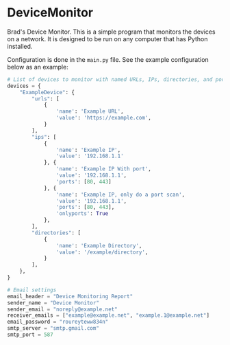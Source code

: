 # DeviceMonitor

Brad's Device Monitor. This is a simple program that monitors the devices on a network.  It is designed to be run on any computer that has Python installed.

Configuration is done in the `main.py` file.  See the example configuration below as an example:

```python
# List of devices to monitor with named URLs, IPs, directories, and ports
devices = {
    "ExampleDevice": {
        "urls": [
            {
                'name': 'Example URL',
                'value': 'https://example.com',
            }
        ],
        "ips": [
            {
                'name': 'Example IP',
                'value': '192.168.1.1'
            }, {
                'name': 'Example IP With port',
                'value': '192.168.1.1',
                'ports': [80, 443]
            }, {
                'name': 'Example IP, only do a port scan',
                'value': '192.168.1.1',
                'ports': [80, 443],
                'onlyports': True
            },
        ],
        "directories": [
            {
                'name': 'Example Directory',
                'value': '/example/directory',
            }
        ],
    },
}

# Email settings
email_header = "Device Monitoring Report"
sender_name = "Device Monitor"
sender_email = "noreply@example.net"
receiver_emails = ["example@example.net", "example.1@example.net"]
email_password = "roureyteww834n"
smtp_server = "smtp.gmail.com"
smtp_port = 587
```
